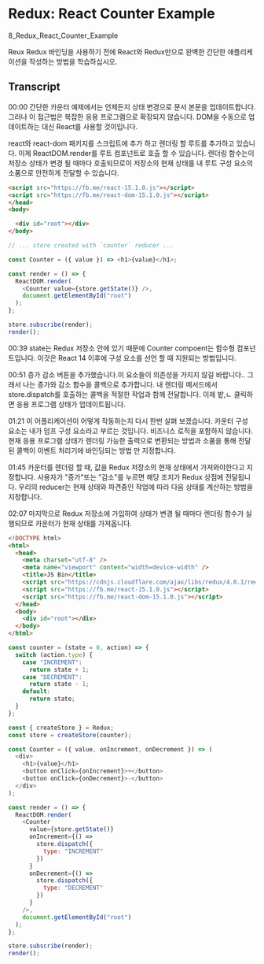 # Redux: React Counter Example

8_Redux_React_Counter_Example

Reux Redux 바인딩을 사용하기 전에 React와 Redux만으로 완벽한 간단한 애플리케이션을 작성하는 방법을 학습하십시오.

## Transcript

00:00 간단한 카운터 예제에서는 언제든지 상태 변경으로 문서 본문을 업데이트합니다. 그러나 이 접근법은 복잡한 응용 프로그램으로 확장되지 않습니다. DOM을 수동으로 업데이트하는 대신 React를 사용할 것이입니다.

react와 react-dom 패키지를 스크립트에 추가 하고 렌더링 할 루트를 추가하고 있습니다. 이제 ReactDOM.render를 루트 컴포넌트로 호출 할 수 있습니다. 렌더링 함수는이 저장소 상태가 변경 될 때마다 호출되므로이 저장소의 현재 상태를 내 루트 구성 요소의 소품으로 안전하게 전달할 수 있습니다.

```html
<script src="https://fb.me/react-15.1.0.js"></script>
<script src="https://fb.me/react-dom-15.1.0.js"></script>
</head>
<body>

  <div id="root"></div>
</body>
```

```js
// ... store created with `counter` reducer ...

const Counter = ({ value }) => <h1>{value}</h1>;

const render = () => {
  ReactDOM.render(
    <Counter value={store.getState()} />,
    document.getElementById("root")
  );
};

store.subscribe(render);
render();
```

00:39 state는 Redux 저장소 안에 있기 때문에 Counter compoent는 함수형 컴포넌트입니다. 이것은 React 14 이후에 구성 요소를 선언 할 때 지원되는 방법입니다.

00:51 증가 감소 버튼을 추가했습니다.이 요소들이 의존성을 가지지 않길 바랍니다.. 그래서 나는 증가와 감소 함수을 콜백으로 추가합니다. 내 렌더링 메서드에서 store.dispatch를 호출하는 콜백을 적절한 작업과 함께 전달합니다. 이제 밭,ㄴ 클릭하면 응용 프로그램 상태가 업데이트됩니다.

01:21 이 어플리케이션이 어떻게 작동하는지 다시 한번 살펴 보겠습니다. 카운터 구성 요소는 내가 덤프 구성 요소라고 부르는 것입니다. 비즈니스 로직을 포함하지 않습니다. 현재 응용 프로그램 상태가 렌더링 가능한 출력으로 변환되는 방법과 소품을 통해 전달 된 콜백이 이벤트 처리기에 바인딩되는 방법 만 지정합니다.

01:45 카운터를 렌더링 할 때, 값을 Redux 저장소의 현재 상태에서 가져와야한다고 지정합니다. 사용자가 "증가"또는 "감소"를 누르면 해당 조치가 Redux 상점에 전달됩니다. 우리의 reducer는 현재 상태와 파견중인 작업에 따라 다음 상태를 계산하는 방법을 지정합니다.

02:07 마지막으로 Redux 저장소에 가입하여 상태가 변경 될 때마다 렌더링 함수가 실행되므로 카운터가 현재 상태를 가져옵니다.

```html
<!DOCTYPE html>
<html>
  <head>
    <meta charset="utf-8" />
    <meta name="viewport" content="width=device-width" />
    <title>JS Bin</title>
    <script src="https://cdnjs.cloudflare.com/ajax/libs/redux/4.0.1/redux.js"></script>
    <script src="https://fb.me/react-15.1.0.js"></script>
    <script src="https://fb.me/react-dom-15.1.0.js"></script>
  </head>
  <body>
    <div id="root"></div>
  </body>
</html>
```

```js
const counter = (state = 0, action) => {
  switch (action.type) {
    case "INCREMENT":
      return state + 1;
    case "DECREMENT":
      return state - 1;
    default:
      return state;
  }
};

const { createStore } = Redux;
const store = createStore(counter);

const Counter = ({ value, onIncrement, onDecrement }) => (
  <div>
    <h1>{value}</h1>
    <button onClick={onIncrement}>+</button>
    <button onClick={onDecrement}>-</button>
  </div>
);

const render = () => {
  ReactDOM.render(
    <Counter
      value={store.getState()}
      onIncrement={() =>
        store.dispatch({
          type: "INCREMENT"
        })
      }
      onDecrement={() =>
        store.dispatch({
          type: "DECREMENT"
        })
      }
    />,
    document.getElementById("root")
  );
};

store.subscribe(render);
render();
```
